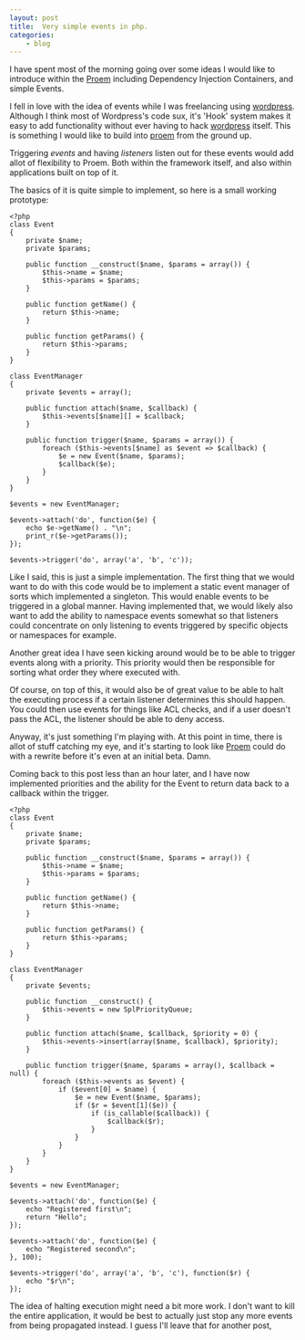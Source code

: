 ```yaml
---
layout: post
title:  Very simple events in php.
categories:
    - blog
---
```

I have spent most of the morning going over some ideas I would like to
introduce within the [Proem][proem] including Dependency Injection Containers,
and simple Events.

I fell in love with the idea of events while I was freelancing using
[wordpress][Wordpress]. Although I think most of Wordpress's code sux, it's
'Hook' system makes it easy to add functionality without ever having to hack
[wordpress][Wordpress] itself. This is something I would like to build into
[proem][Proem] from the ground up.

Triggering _events_ and having _listeners_ listen out for these events would
add allot of flexibility to Proem. Both within the framework itself, and also
within applications built on top of it.

The basics of it is quite simple to implement, so here is a small working
prototype:

    <?php
    class Event
    {
        private $name;
        private $params;

        public function __construct($name, $params = array()) {
            $this->name = $name;
            $this->params = $params;
        }

        public function getName() {
            return $this->name;
        }

        public function getParams() {
            return $this->params;
        }
    }

    class EventManager
    {
        private $events = array();

        public function attach($name, $callback) {
            $this->events[$name][] = $callback;
        }

        public function trigger($name, $params = array()) {
            foreach ($this->events[$name] as $event => $callback) {
                $e = new Event($name, $params);
                $callback($e);
            }
        }
    }

    $events = new EventManager;

    $events->attach('do', function($e) {
        echo $e->getName() . "\n";
        print_r($e->getParams());
    });

    $events->trigger('do', array('a', 'b', 'c'));

Like I said, this is just a simple implementation. The first thing that we
would want to do with this code would be to implement a static event manager of
sorts which implemented a singleton. This would enable events to be triggered
in a global manner. Having implemented that, we would likely also want to add
the ability to namespace events somewhat so that listeners could concentrate on
only listening to events triggered by specific objects or namespaces for
example.

Another great idea I have seen kicking around would be to be able to trigger
events along with a priority. This priority would then be responsible for
sorting what order they where executed with.

Of course, on top of this, it would also be of great value to be able to halt
the executing process if a certain listener determines this should happen. You
could then use events for things like ACL checks, and if a user doesn't pass
the ACL, the listener should be able to deny access.

Anyway, it's just something I'm playing with. At this point in time, there is
allot of stuff catching my eye, and it's starting to look like [Proem][proem]
could do with a rewrite before it's even at an initial beta. Damn.

Coming back to this post less than an hour later, and I have now implemented
priorities and the ability for the Event to return data back to a callback
within the trigger.

    <?php
    class Event
    {
        private $name;
        private $params;

        public function __construct($name, $params = array()) {
            $this->name = $name;
            $this->params = $params;
        }

        public function getName() {
            return $this->name;
        }

        public function getParams() {
            return $this->params;
        }
    }

    class EventManager
    {
        private $events;

        public function __construct() {
            $this->events = new SplPriorityQueue;
        }

        public function attach($name, $callback, $priority = 0) {
            $this->events->insert(array($name, $callback), $priority);
        }

        public function trigger($name, $params = array(), $callback = null) {
            foreach ($this->events as $event) {
                if ($event[0] = $name) {
                    $e = new Event($name, $params);
                    if ($r = $event[1]($e)) {
                        if (is_callable($callback)) {
                            $callback($r);
                        }
                    }
                }
            }
        }
    }

    $events = new EventManager;

    $events->attach('do', function($e) {
        echo "Registered first\n";
        return "Hello";
    });

    $events->attach('do', function($e) {
        echo "Registered second\n";
    }, 100);

    $events->trigger('do', array('a', 'b', 'c'), function($r) {
        echo "$r\n";
    });

The idea of halting execution might need a bit more work. I don't want to kill
the entire application, it would be best to actually just stop any more events
from being propagated instead. I guess I'll leave that for another post,

[proem]:        http://proemframework.org
[wordpress]:    http://wordpress.org
